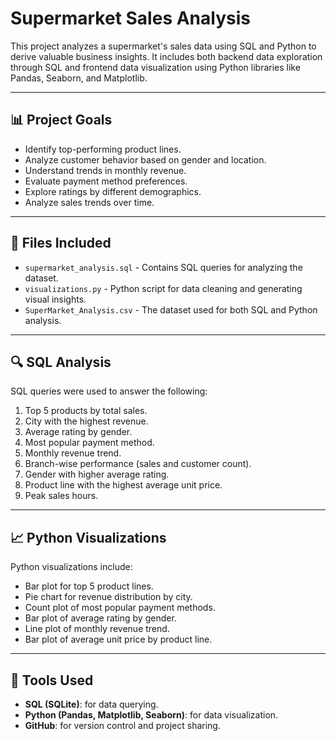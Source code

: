# Supermarket Sales Analysis

This project analyzes a supermarket's sales data using SQL and Python to derive valuable business insights. It includes both backend data exploration through SQL and frontend data visualization using Python libraries like Pandas, Seaborn, and Matplotlib.

---

## 📊 Project Goals
- Identify top-performing product lines.
- Analyze customer behavior based on gender and location.
- Understand trends in monthly revenue.
- Evaluate payment method preferences.
- Explore ratings by different demographics.
- Analyze sales trends over time.

---

## 📁 Files Included
- `supermarket_analysis.sql` - Contains SQL queries for analyzing the dataset.
- `visualizations.py` - Python script for data cleaning and generating visual insights.
- `SuperMarket_Analysis.csv` - The dataset used for both SQL and Python analysis.

---

## 🔍 SQL Analysis
SQL queries were used to answer the following:
1. Top 5 products by total sales.
2. City with the highest revenue.
3. Average rating by gender.
4. Most popular payment method.
5. Monthly revenue trend.
6. Branch-wise performance (sales and customer count).
7. Gender with higher average rating.
8. Product line with the highest average unit price.
9. Peak sales hours.

---

## 📈 Python Visualizations
Python visualizations include:
- Bar plot for top 5 product lines.
- Pie chart for revenue distribution by city.
- Count plot of most popular payment methods.
- Bar plot of average rating by gender.
- Line plot of monthly revenue trend.
- Bar plot of average unit price by product line.

---

## 🧰 Tools Used
- **SQL (SQLite)**: for data querying.
- **Python (Pandas, Matplotlib, Seaborn)**: for data visualization.
- **GitHub**: for version control and project sharing.



